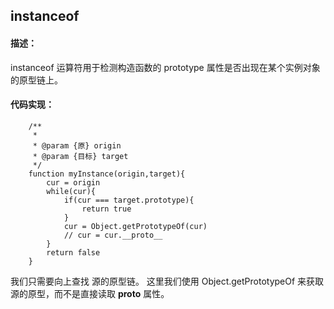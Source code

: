 ## instanceof

#### 描述：
instanceof 运算符用于检测构造函数的 prototype 属性是否出现在某个实例对象的原型链上。

#### 代码实现：
```
    /**
     * 
     * @param {原} origin 
     * @param {目标} target 
     */
    function myInstance(origin,target){
        cur = origin
        while(cur){
            if(cur === target.prototype){
                return true
            }
            cur = Object.getPrototypeOf(cur)
            // cur = cur.__proto__
        }
        return false
    }
```

我们只需要向上查找 源的原型链。
这里我们使用 Object.getPrototypeOf 来获取源的原型，而不是直接读取 __proto__ 属性。
